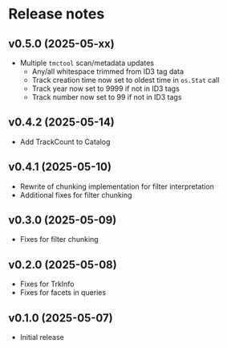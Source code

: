 # Release notes

## v0.5.0 (2025-05-xx)

- Multiple `tmctool` scan/metadata updates
  - Any/all whitespace trimmed from ID3 tag data
  - Track creation time now set to oldest time in `os.Stat` call
  - Track year now set to 9999 if not in ID3 tags
  - Track number now set to 99 if not in ID3 tags


## v0.4.2 (2025-05-14)

- Add TrackCount to Catalog


## v0.4.1 (2025-05-10)

- Rewrite of chunking implementation for filter interpretation
- Additional fixes for filter chunking


## v0.3.0 (2025-05-09)

- Fixes for filter chunking


## v0.2.0 (2025-05-08)

- Fixes for TrkInfo
- Fixes for facets in queries


## v0.1.0 (2025-05-07)

- Initial release
